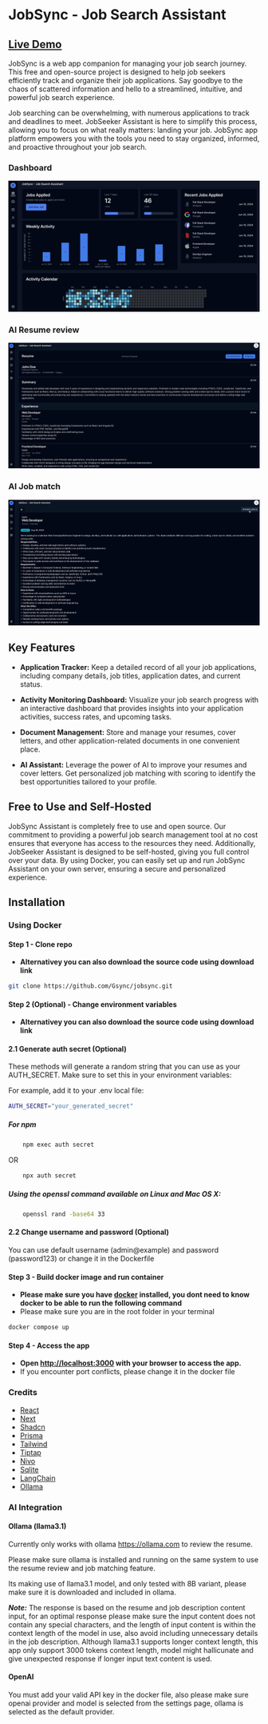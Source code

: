 # JobSync - Job Search Assistant

## <a href="https://demo.jobsync.ca">Live Demo</a>

JobSync is a web app companion for managing your job search journey. This free and open-source project is designed to help job seekers efficiently track and organize their job applications. Say goodbye to the chaos of scattered information and hello to a streamlined, intuitive, and powerful job search experience.

Job searching can be overwhelming, with numerous applications to track and deadlines to meet. JobSeeker Assistant is here to simplify this process, allowing you to focus on what really matters: landing your job. JobSync app platform empowers you with the tools you need to stay organized, informed, and proactive throughout your job search.

### Dashboard

![App Snapshot](./screenshots/jobsync-dashboard-screenshot.png?raw=true "App Snapshot Image")

### AI Resume review

![JobSync AI Demo](./screenshots/jobsync-ai.gif)

### AI Job match

![JobSync AI Demo](./screenshots/jobsync-ai-jobmatch.gif)

## Key Features
- **Application Tracker:** Keep a detailed record of all your job applications, including company details, job titles, application dates, and current status.

- **Activity Monitoring Dashboard:** Visualize your job search progress with an interactive dashboard that provides insights into your application activities, success rates, and upcoming tasks.

- **Document Management:** Store and manage your resumes, cover letters, and other application-related documents in one convenient place.

- **AI Assistant:** Leverage the power of AI to improve your resumes and cover letters. Get personalized job matching with scoring to identify the best opportunities tailored to your profile.


## Free to Use and Self-Hosted
JobSync Assistant is completely free to use and open source. Our commitment to providing a powerful job search management tool at no cost ensures that everyone has access to the resources they need. Additionally, JobSeeker Assistant is designed to be self-hosted, giving you full control over your data. By using Docker, you can easily set up and run JobSync Assistant on your own server, ensuring a secure and personalized experience.


## Installation

### Using Docker

#### Step 1 - Clone repo
* **Alternativey you can also download the source code using download link**

```sh
git clone https://github.com/Gsync/jobsync.git
```

#### Step 2 (Optional) - Change environment variables
* **Alternativey you can also download the source code using download link**
  
#### 2.1 Generate auth secret (Optional) 

These methods will generate a random string that you can use as your AUTH_SECRET. Make sure to set this in your environment variables:

For example, add it to your .env local file:

```sh
AUTH_SECRET="your_generated_secret"
```

##### For npm

```sh
    npm exec auth secret
```
OR
```sh
    npx auth secret
```

##### Using the openssl command available on Linux and Mac OS X:

```sh
    openssl rand -base64 33
```

#### 2.2 Change username and password (Optional) 

You can use default username (admin@example) and password (password123) or change it in the Dockerfile

#### Step 3 - Build docker image and run container
* **Please make sure you have <a href="https://www.docker.com">docker</a> installed, you dont need to know docker to be able to run the following command**
* Please make sure you are in the root folder in your terminal

```sh
docker compose up
```

#### Step 4 - Access the app
* **Open [http://localhost:3000](http://localhost:3000) with your browser to access the app.**
* If you encounter port conflicts, please change it in the docker file

### Credits

- <a href="https://github.com/facebook/react">React</a>
- <a href="https://github.com/vercel/next.js">Next</a>
- <a href="https://github.com/shadcn-ui/ui">Shadcn</a>
- <a href="https://github.com/prisma/prisma">Prisma</a>
- <a href="https://github.com/tailwindlabs/tailwindcss">Tailwind</a>
- <a href="https://github.com/ueberdosis/tiptap">Tiptap</a>
- <a href="https://github.com/plouc/nivo">Nivo</a>
- <a href="https://github.com/sqlite/sqlite">Sqlite</a>
- <a href="https://github.com/langchain-ai">LangChain</a>
- <a href="https://github.com/ollama/ollama">Ollama</a>

### AI Integration

#### Ollama (llama3.1)

Currently only works with ollama https://ollama.com to review the resume.

Please make sure ollama is installed and running on the same system to use the resume review and job matching feature.

Its making use of llama3.1 model, and only tested with 8B variant, please make sure it is downloaded and included in ollama.

***Note:*** The response is based on the resume and job description content input, for an optimal response please make sure the input content does not contain any special characters, and the length of input content is within the context length of the model in use, also avoid including unnecessary details in the job description. Although llama3.1 supports longer context length, this app only support 3000 tokens context length, model might hallicunate and give unexpected response if longer input text content is used.

#### OpenAI

You must add your valid API key in the docker file, also please make sure openai provider and model is selected from the settings page, ollama is selected as the default provider.